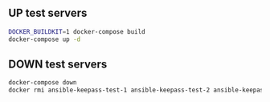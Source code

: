 
## UP test servers

```sh
DOCKER_BUILDKIT=1 docker-compose build
docker-compose up -d
```

## DOWN test servers
```sh
docker-compose down
docker rmi ansible-keepass-test-1 ansible-keepass-test-2 ansible-keepass-test-3 ansible-keepass-test-4 ansible-keepass-test-5
```